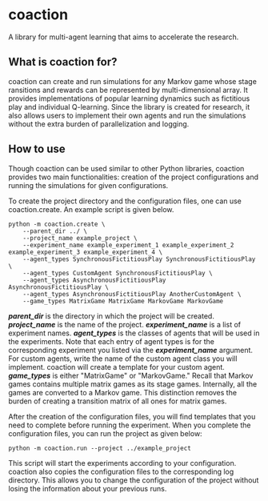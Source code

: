 # coaction
A library for multi-agent learning that aims to accelerate the research.


## What is coaction for?
coaction can create and run simulations for any Markov game whose stage ransitions and rewards can be represented by multi-dimensional array. It provides implementations of popular learning dynamics such as fictitious play and individual Q-learning. Since the library is created for research, it also allows users to implement their own agents and run the simulations without the extra burden of parallelization and logging.


## How to use
Though coaction can be used similar to other Python libraries, coaction provides two main functionalities: creation of the project configurations and running the simulations for given configurations.

To create the project directory and the configuration files, one can use coaction.create. An example script is given below.

```
python -m coaction.create \
    --parent_dir ../ \
    --project_name example_project \
    --experiment_name example_experiment_1 example_experiment_2 example_experiment_3 example_experiment_4 \
    --agent_types SynchronousFictitiousPlay SynchronousFictitiousPlay \
    --agent_types CustomAgent SynchronousFictitiousPlay \
    --agent_types AsynchronousFictitiousPlay AsynchronousFictitiousPlay \
    --agent_types AsynchronousFictitiousPlay AnotherCustomAgent \
    --game_types MatrixGame MatrixGame MarkovGame MarkovGame
```

***parent_dir*** is the directory in which the project will be created.
***project_name*** is the name of the project.
***experiment_name*** is a list of experiment names.
***agent_types*** is the classes of agents that will be used in the experiments. Note that each entry of agent types is for the corresponding experiment you listed via the ***experiment_name*** argument. For custom agents, write the name of the custom agent class you will implement. coaction will create a template for your custom agent.
***game_types*** is either "MatrixGame" or "MarkovGame." Recall that Markov games contains multiple matrix games as its stage games. Internally, all the games are converted to a Markov game. This distinction removes the burden of creating a transition matrix of all ones for matrix games.

After the creation of the configuration files, you will find templates that you need to complete before running the experiment. When you complete the configuration files, you can run the project as given below:

```
python -m coaction.run --project ../example_project
```

This script will start the experiments according to your configuration. coaction also copies the configuration files to the corresponding log directory. This allows you to change the configuration of the project without losing the information about your previous runs.
